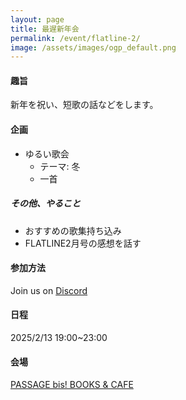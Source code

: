 ```yaml
---
layout: page
title: 最遅新年会
permalink: /event/flatline-2/
image: /assets/images/ogp_default.png
---
```


#### 趣旨

新年を祝い、短歌の話などをします。

#### 企画

- ゆるい歌会
    - テーマ: 冬
    - 一首

##### その他、やること

- おすすめの歌集持ち込み
- FLATLINE2月号の感想を話す

#### 参加方法

Join us on <i class="fa-brands fa-discord"></i> [Discord](https://discord.gg/WyV2XHN6z2)

#### 日程

2025/2/13 19:00~23:00

#### 会場

[PASSAGE bis! BOOKS & CAFE](https://maps.app.goo.gl/B7PyzZxTCvZpaeU48)
